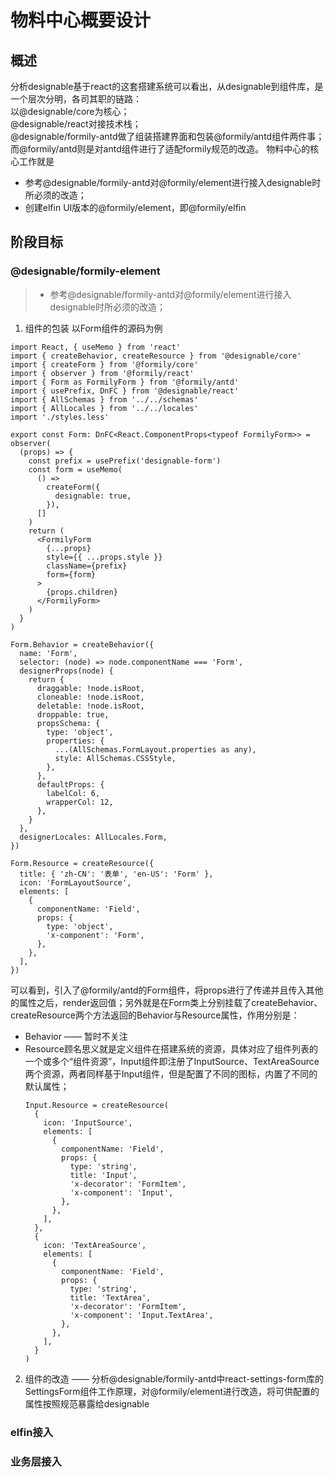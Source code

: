 # 物料中心概要设计
## 概述
分析designable基于react的这套搭建系统可以看出，从designable到组件库，是一个层次分明，各司其职的链路：  
以@designable/core为核心；  
@designable/react对接技术栈；  
@designable/formily-antd做了组装搭建界面和包装@formily/antd组件两件事；  
而@formily/antd则是对antd组件进行了适配formily规范的改造。
物料中心的核心工作就是
* 参考@designable/formily-antd对@formily/element进行接入designable时所必须的改造；
* 创建elfin UI版本的@formily/element，即@formily/elfin
## 阶段目标
### @designable/formily-element
> * 参考@designable/formily-antd对@formily/element进行接入designable时所必须的改造；

1. 组件的包装
以Form组件的源码为例
```
import React, { useMemo } from 'react'
import { createBehavior, createResource } from '@designable/core'
import { createForm } from '@formily/core'
import { observer } from '@formily/react'
import { Form as FormilyForm } from '@formily/antd'
import { usePrefix, DnFC } from '@designable/react'
import { AllSchemas } from '../../schemas'
import { AllLocales } from '../../locales'
import './styles.less'

export const Form: DnFC<React.ComponentProps<typeof FormilyForm>> = observer(
  (props) => {
    const prefix = usePrefix('designable-form')
    const form = useMemo(
      () =>
        createForm({
          designable: true,
        }),
      []
    )
    return (
      <FormilyForm
        {...props}
        style={{ ...props.style }}
        className={prefix}
        form={form}
      >
        {props.children}
      </FormilyForm>
    )
  }
)

Form.Behavior = createBehavior({
  name: 'Form',
  selector: (node) => node.componentName === 'Form',
  designerProps(node) {
    return {
      draggable: !node.isRoot,
      cloneable: !node.isRoot,
      deletable: !node.isRoot,
      droppable: true,
      propsSchema: {
        type: 'object',
        properties: {
          ...(AllSchemas.FormLayout.properties as any),
          style: AllSchemas.CSSStyle,
        },
      },
      defaultProps: {
        labelCol: 6,
        wrapperCol: 12,
      },
    }
  },
  designerLocales: AllLocales.Form,
})

Form.Resource = createResource({
  title: { 'zh-CN': '表单', 'en-US': 'Form' },
  icon: 'FormLayoutSource',
  elements: [
    {
      componentName: 'Field',
      props: {
        type: 'object',
        'x-component': 'Form',
      },
    },
  ],
})

```
可以看到，引入了@formily/antd的Form组件，将props进行了传递并且传入其他的属性之后，render返回值；另外就是在Form类上分别挂载了createBehavior、createResource两个方法返回的Behavior与Resource属性，作用分别是：
- Behavior —— 暂时不关注
- Resource顾名思义就是定义组件在搭建系统的资源，具体对应了组件列表的一个或多个“组件资源”，Input组件即注册了InputSource、TextAreaSource两个资源，两者同样基于Input组件，但是配置了不同的图标，内置了不同的默认属性；
  ```
  Input.Resource = createResource(
    {
      icon: 'InputSource',
      elements: [
        {
          componentName: 'Field',
          props: {
            type: 'string',
            title: 'Input',
            'x-decorator': 'FormItem',
            'x-component': 'Input',
          },
        },
      ],
    },
    {
      icon: 'TextAreaSource',
      elements: [
        {
          componentName: 'Field',
          props: {
            type: 'string',
            title: 'TextArea',
            'x-decorator': 'FormItem',
            'x-component': 'Input.TextArea',
          },
        },
      ],
    }
  )
  ```
2. 组件的改造 —— 分析@designable/formily-antd中react-settings-form库的SettingsForm组件工作原理，对@formily/element进行改造，将可供配置的属性按照规范暴露给designable

### elfin接入
### 业务层接入
